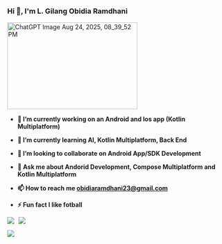 <h3 align="left">Hi 👋, I'm L. Gilang Obidia Ramdhani</h3>

<img width="300" height="200" alt="ChatGPT Image Aug 24, 2025, 08_39_52 PM" src="https://github.com/user-attachments/assets/7fe9bbae-7e3c-4482-b865-57777340d85e" />

- **🔭 I’m currently working on an Android and Ios app (Kotlin Multiplatform)**
  
- **🌱 I’m currently learning AI, Kotlin Multiplatform, Back End**
  
- **👯 I’m looking to collaborate on Android App/SDK Development**
  
- **💬 Ask me about Andorid Development, Compose Multiplatform and Kotlin Multiplatform**
  
- **📫 How to reach me obidiaramdhani23@gmail.com**
  
- **⚡ Fun fact I like fotball**
  
<div style="display: flex; gap: 10px;">
  <img src="https://github-readme-stats.vercel.app/api?username=Obidiaa&theme=radical" />
  <img src="https://github-readme-stats.vercel.app/api/top-langs/?username=Obidiaa&layout=compact&custom_title=My%20Programming%20Languages&hide=jupyter%20notebook&theme=algolia&card_width=250" />
</div>

![](https://komarev.com/ghpvc/?username=Obidiaa&color=green)
